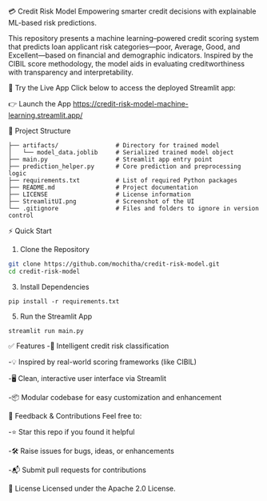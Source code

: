 💳 Credit Risk Model
Empowering smarter credit decisions with explainable ML-based risk predictions.


This repository presents a machine learning–powered credit scoring system that predicts loan applicant risk categories—poor, Average, Good, and Excellent—based on financial and demographic indicators. Inspired by the CIBIL score methodology, the model aids in evaluating creditworthiness with transparency and interpretability.

🔗 Try the Live App
Click below to access the deployed Streamlit app:

👉 Launch the App https://credit-risk-model-machine-learning.streamlit.app/

📁 Project Structure
 ```commandline
├── artifacts/                # Directory for trained model
│   └── model_data.joblib     # Serialized trained model object
├── main.py                   # Streamlit app entry point
├── prediction_helper.py      # Core prediction and preprocessing logic
├── requirements.txt          # List of required Python packages
├── README.md                 # Project documentation
├── LICENSE                   # License information
├── StreamlitUI.png           # Screenshot of the UI
└── .gitignore                # Files and folders to ignore in version control
```

⚡ Quick Start
1. Clone the Repository
```bash
git clone https://github.com/mochitha/credit-risk-model.git
cd credit-risk-model
```
3. Install Dependencies
```commandline
pip install -r requirements.txt
```
5. Run the Streamlit App
```commandline
streamlit run main.py
```

✅ Features
 -🧠 Intelligent credit risk classification

 -💡 Inspired by real-world scoring frameworks (like CIBIL)

 -🖥️ Clean, interactive user interface via Streamlit

 -📦 Modular codebase for easy customization and enhancement


🤝 Feedback & Contributions
Feel free to:

 -⭐ Star this repo if you found it helpful

 -🛠️ Raise issues for bugs, ideas, or enhancements

 -📬 Submit pull requests for contributions


📜 License
Licensed under the Apache 2.0 License.
